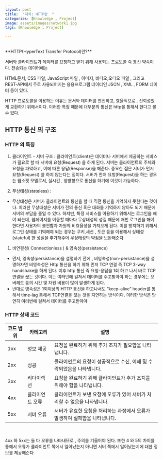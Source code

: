 ```yaml
---
layout: post
title:  "지식: HTTP란  "
categories: [Knowledge , Project]
image: assets/images/network1.jpg
tags: [Knowledge , Project]

---
```


<br>
**HTTP(HyperText Transfer Protocol)란?**

서버와 클라이언트가 데이터를 요청하고 받기 위해 사용되는 프로토콜 즉 통신 약속이다.  전송되는 데이터에는 

HTML문서, CSS 파일, JavaScript 파일 , 이미지, 비디오,오디오 파일 , 그리고 REST-API에서 주로 사용되어지는 응용프로그램 데이터인 JSON , XML , FORM 데이터 등이 있다.  

HTTP 프로토콜을 이용하는 이유는 문서와 데이터를 안전하고, 효율적으로 , 신뢰성있게 교환하기 위해서이다. 이러한 특징 때문에 대부분의 통신은 http을 통해서 한다고 볼 수 있다. 

## HTTP 통신 의 구조

### HTTP 의 특징

1. 클라이언트 - 서버 구조 :  클라이언트(client)은 데이터나 서버에서 제공하는 서비스가 필요로 할 때 서버에 요청(Request) 을 하게 된다. 서버는 클라이언트의 주체와 요청을 파악하고, 이에 따른 응답(Response)을 해준다. 중요한 점은 서버가 먼저 요청(Request) 를 하지 않는다는 점이다. 서버가 먼저 요청(Request)을 하는 경우는 웹소켓 모델로서, 실시간 , 양뱡향으로 통신을 하기에 이것이 가능하다. 

1. 무상태성(stateless) : 

- 무상태성은 서버가 클라이언트와 통신을 할 때 직전 통신을 기억하지 못한다는 것이다. 이러한 무상태성은 서버가 전의 통신 혹은 대화를 기억하지 않아도 되기 때문에 서버의 부담을 줄일 수 있다. 하지만, 특정 서비스를 이용하기 위해서는 로그인을 해야 되는데,  웹페이지를 이동할 때마다 무상태성의 성질 때문에 매번 로그인을 해야 한다면 사용자의 불편함과 자원의 비효율성을 가져오게 된다. 이를 방지하기 위해서 로그인 상태를 기억해야 되는 경우는 쿠키,세션 , 토큰 등을 이용해서 상태성(stateful) 한 성질을 추가해주어 무상태성의 약점을 보완해준다.

1. 비연결성( Connectionless ) & 영속성(persistance) 

- 먼저, 영속성(persistance)을 설명하기 전에 , 비영속성(non-persistance)을 설명하자면 비영속성은 Http 통신을 하기 위해 먼저 TCP 연결 즉 TCP 3-way handshake을 하게 된다. 이후 http 통신 즉 요청-응답을 1회 하고 나서 바로 TCP 연결을 끊는 것이다. 이는 여러번에 걸쳐서 데이터를 주고받아야 하는 경우에는 오버헤드 등의 시간 및 자원 비용이 많이 발생하게 된다.
- 반대로 영속성은 1회이상의 HTTP 통신을 하고나서도 “keep-alive” header를 통해서 time-lag 통해서 TCP연결을 끊는 것을 지연하는 방식이다. 이러한 방식은 당연히 여러번에 걸쳐서 데이터를 주고받아야

### HTTP 상태 코드

| 코드 범위 | 카테고리 | 설명 |
| --- | --- | --- |
| 1xx | 정보 제공 | 요청을 완료하기 위해 추가 조치가 필요함을 나타냅니다. |
| 2xx | 성공 | 클라이언트의 요청이 성공적으로 수신, 이해 및 수락되었음을 나타냅니다. |
| 3xx | 리다이렉션 | 요청을 완료하기 위해 클라이언트가 추가 조치를 취해야 함을 나타냅니다. |
| 4xx | 클라이언트 오류 | 클라이언트가 보낸 요청에 오류가 있어 서버가 처리할 수 없음을 나타냅니다. |
| 5xx | 서버 오류 | 서버가 유효한 요청을 처리하는 과정에서 오류가 발생하여 실패함을 나타냅니다. |

<br>

4xx 와 5xx는 둘 다 오류를 나타내므로 , 주의를 기울어야 된다. 또한 4 와 5의 차이를 통해서 오류가 클라이언트 쪽에서 일어났는지 아니면 서버 쪽에서 일어났는지에 대한 정보를 제공해준다.
